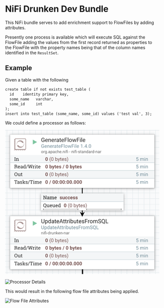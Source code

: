 
# NiFi Drunken Dev Bundle

This NiFi bundle serves to add enrichment support to FlowFiles by adding
attributes.

Presently one process is available which will execute SQL against the FlowFile
adding the values from the first record returned as properties to the FlowFile
with the property names being that of the column names identified in the
`ResultSet`.


## Example

Given a table with the following

```
create table if not exists test_table (
  id    identity primary key,
  some_name   varchar,
  some_id     int
);
insert into test_table (some_name, some_id) values ('test val', 3);
```

We could define a processor as follows:

![Flow Example](https://github.com/brettryan/nifi-drunken-bundle/blob/master/doc/img/flow-example.png)

![Processor Details]([https://github.com/brettryan/nifi-drunken-bundle/blob/master/doc/img/processor-details.png)

This would result in the following flow file attributes being applied.

![Flow File Attributes]([https://github.com/brettryan/nifi-drunken-bundle/blob/master/doc/img/flow-file-attributes.png)

